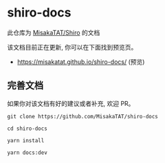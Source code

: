 # shiro-docs

此仓库为 [MisakaTAT/Shiro](https://github.com/MisakaTAT/Shiro) 的文档

该文档目前正在更新, 你可以在下面找到预览页。

- <https://misakatat.github.io/shiro-docs/> (预览)


## 完善文档

如果你对该文档有好的建议或者补充, 欢迎 PR。

```shell
git clone https://github.com/MisakaTAT/shiro-docs

cd shiro-docs

yarn install

yarn docs:dev
```

